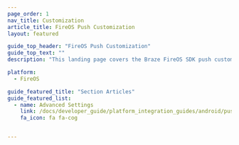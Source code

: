 ```yaml
---
page_order: 1
nav_title: Customization
article_title: FireOS Push Customization
layout: featured

guide_top_header: "FireOS Push Customization"
guide_top_text: ""
description: "This landing page covers the Braze FireOS SDK push customization options."

platform: 
  - FireOS

guide_featured_title: "Section Articles"
guide_featured_list:
  - name: Advanced Settings
    link: /docs/developer_guide/platform_integration_guides/android/push_notifications/fireos/customization/advanced_settings/
    fa_icon: fa fa-cog


---
```

<br><br>